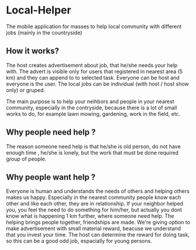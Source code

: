 # Local-Helper
The mobile application for masses to help local community with different jobs (mainly  in the countryside)

## How it works?
The host creates advertisement about job, that he/she needs your help with. The advert is visible only for users that registered in nearest area (5 km) and they can append to to selected task. Everyone can be host and everyone is the user. The local jobs can be individual (with host / host show only) or gruped.

The main purpose is to help your neihbors and people in your nearest community, especially in the contryside, because there is a lot of small works to do, for example lawn mowing, gardening, work in the field, etc.

## Why people need help ?
The reason someone need help is that he/she is old person, do not have enough time , he/she is lonely, but the work that must be done required group of people.

## Why people want help ?
Everyone is human and understands the needs of others and helping others makes us happy. Especially in the nearest community people know each other and like each other, they are in relationship. If your neighbor helped you, you feel the need to do something for him/her, but actually you dont know what is happening 1 km further, where someone need help. The helping brings people together, friendships are made.
We're giving option to make advertisement with small material reward, beacuse we understand that you invest your time. The host can determine the reward for doing task, so this can be a good odd job, espacially for young persons.

